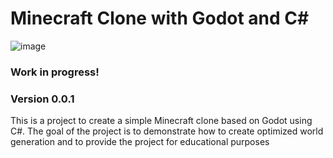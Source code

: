 # Minecraft Clone with Godot and C#
 
![image](https://github.com/user-attachments/assets/93a6bbdf-2d7f-48b4-9a06-89c2decdc7e3)

### Work in progress!
### Version 0.0.1

This is a project to create a simple Minecraft clone based on Godot using C#. The goal of the project is to demonstrate how to create optimized world generation and to provide the project for educational purposes
